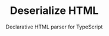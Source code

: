 <h1 align="center">Deserialize HTML</h1>
<p align="center">Declarative HTML parser for TypeScript</p>
